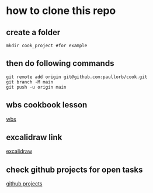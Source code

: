 # how to clone this repo

## create a folder
```
mkdir cook_project #for example
```
## then do following commands
```
git remote add origin git@github.com:paullorb/cook.git
git branch -M main
git push -u origin main
```
## wbs cookbook lesson
[wbs](https://learn.wbscodingschool.com/courses/full-stack-web-app/lessons/%e2%ad%90%ef%b8%8f-cookbook/)

## excalidraw link
[excalidraw](https://excalidraw.com/#room=4eae2ef32855340fabef,lrZlZmDwxMLgp89lHShhTQ)

## check github projects for open tasks
[github projects](https://github.com/users/paullorb/projects/3)
